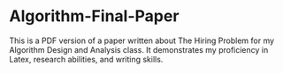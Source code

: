 # Algorithm-Final-Paper
This is a PDF version of a paper written about The Hiring Problem for my Algorithm Design and Analysis class. It demonstrates my proficiency in Latex, research abilities, and writing skills.
